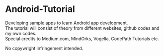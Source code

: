 # Android-Tutorial
Developing sample apps to learn Android app development.  
The tutorial will consist of theory from different websites, github codes and my own codes.  
Special credits to Medium.com, MindOrks, Vogella, CodePath Tutorials etc.  

No copywright infringement intended.
